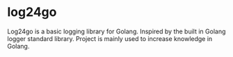 # log24go
Log24go is a basic logging library for Golang. Inspired by the built in Golang logger standard library. Project is mainly used to increase knowledge in Golang.
